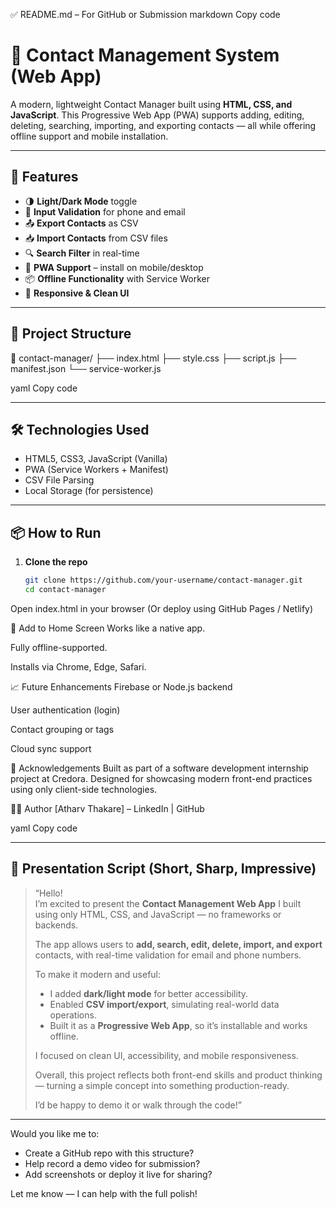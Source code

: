 ✅ README.md – For GitHub or Submission
markdown
Copy code
# 📇 Contact Management System (Web App)

A modern, lightweight Contact Manager built using **HTML, CSS, and JavaScript**. This Progressive Web App (PWA) supports adding, editing, deleting, searching, importing, and exporting contacts — all while offering offline support and mobile installation.

---

## 🚀 Features

- 🌗 **Light/Dark Mode** toggle
- 🧠 **Input Validation** for phone and email
- 📤 **Export Contacts** as CSV
- 📥 **Import Contacts** from CSV files
- 🔍 **Search Filter** in real-time
- 📱 **PWA Support** – install on mobile/desktop
- 📦 **Offline Functionality** with Service Worker
- 🎨 **Responsive & Clean UI**

---

## 📁 Project Structure

📂 contact-manager/
├── index.html
├── style.css
├── script.js
├── manifest.json
└── service-worker.js

yaml
Copy code

---

## 🛠 Technologies Used

- HTML5, CSS3, JavaScript (Vanilla)
- PWA (Service Workers + Manifest)
- CSV File Parsing
- Local Storage (for persistence)

---

## 📦 How to Run

1. **Clone the repo**
   ```bash
   git clone https://github.com/your-username/contact-manager.git
   cd contact-manager
Open index.html in your browser
(Or deploy using GitHub Pages / Netlify)

📱 Add to Home Screen
Works like a native app.

Fully offline-supported.

Installs via Chrome, Edge, Safari.

📈 Future Enhancements
Firebase or Node.js backend

User authentication (login)

Contact grouping or tags

Cloud sync support

🙌 Acknowledgements
Built as part of a software development internship project at Credora. Designed for showcasing modern front-end practices using only client-side technologies.

🧑‍💻 Author
[Atharv Thakare] – LinkedIn | GitHub

yaml
Copy code

---

## 🎤 Presentation Script (Short, Sharp, Impressive)

> “Hello!  
> I’m excited to present the **Contact Management Web App** I built using only HTML, CSS, and JavaScript — no frameworks or backends.  
> 
> The app allows users to **add, search, edit, delete, import, and export** contacts, with real-time validation for email and phone numbers.  
> 
> To make it modern and useful:
> - I added **dark/light mode** for better accessibility.
> - Enabled **CSV import/export**, simulating real-world data operations.
> - Built it as a **Progressive Web App**, so it’s installable and works offline.
> 
> I focused on clean UI, accessibility, and mobile responsiveness.
> 
> Overall, this project reflects both front-end skills and product thinking — turning a simple concept into something production-ready.  
> 
> I’d be happy to demo it or walk through the code!”

---

Would you like me to:
- Create a GitHub repo with this structure?
- Help record a demo video for submission?
- Add screenshots or deploy it live for sharing?

Let me know — I can help with the full polish!






